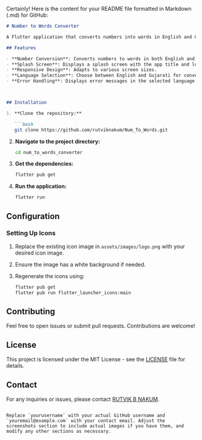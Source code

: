 Certainly! Here is the content for your README file formatted in Markdown (.md) for GitHub:

```markdown
# Number to Words Converter

A Flutter application that converts numbers into words in English and Gujarati. This app demonstrates the conversion of numbers ranging from 1 to 100 into their respective word forms.

## Features

- **Number Conversion**: Converts numbers to words in both English and Gujarati.
- **Splash Screen**: Displays a splash screen with the app title and logo.
- **Responsive Design**: Adapts to various screen sizes.
- **Language Selection**: Choose between English and Gujarati for conversion.
- **Error Handling**: Displays error messages in the selected language if the input is invalid.



## Installation

1. **Clone the repository:**

   ```bash
   git clone https://github.com/rutviknakum/Num_To_Words.git
   ```

2. **Navigate to the project directory:**

   ```bash
   cd num_to_words_converter
   ```

3. **Get the dependencies:**

   ```bash
   flutter pub get
   ```

4. **Run the application:**

   ```bash
   flutter run
   ```

## Configuration

### Setting Up Icons

1. Replace the existing icon image in `assets/images/logo.png` with your desired icon image.
2. Ensure the image has a white background if needed.
3. Regenerate the icons using:

   ```bash
   flutter pub get
   flutter pub run flutter_launcher_icons:main
   ```




## Contributing

Feel free to open issues or submit pull requests. Contributions are welcome!

## License

This project is licensed under the MIT License - see the [LICENSE](LICENSE) file for details.

## Contact

For any inquiries or issues, please contact [RUTVIK B NAKUM](mailto:nakumrutvik9565@gmail.com).
```

Replace `yourusername` with your actual GitHub username and `youremail@example.com` with your contact email. Adjust the screenshots section to include actual images if you have them, and modify any other sections as necessary.
